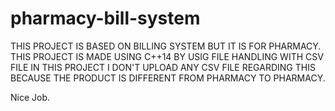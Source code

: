 # pharmacy-bill-system
THIS PROJECT IS BASED ON BILLING SYSTEM BUT IT IS FOR PHARMACY. THIS PROJECT IS MADE USING C++14 BY USIG FILE HANDLING  WITH CSV FILE
IN THIS PROJECT I DON'T UPLOAD ANY CSV FILE REGARDING THIS BECAUSE THE PRODUCT IS DIFFERENT FROM PHARMACY TO PHARMACY.

Nice Job.
